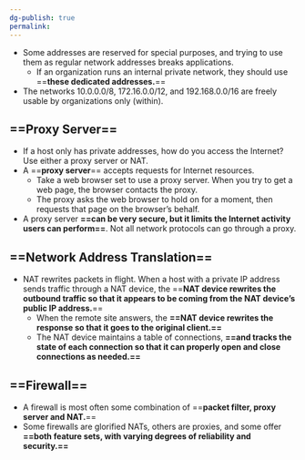 ```yaml
---
dg-publish: true
permalink:
---
```







- Some addresses are reserved for special purposes, and trying to use them as regular network addresses breaks applications.
    - If an organization runs an internal private network, they should use ==**these dedicated addresses.**==
- The networks 10.0.0.0/8, 172.16.0.0/12, and 192.168.0.0/16 are freely usable by organizations only (within).

## ==Proxy Server==

- If a host only has private addresses, how do you access the Internet? Use either a proxy server or NAT.
- A ==**proxy server**== accepts requests for Internet resources.
    - Take a web browser set to use a proxy server. When you try to get a web page, the browser contacts the proxy.
    - The proxy asks the web browser to hold on for a moment, then requests that page on the browser’s behalf.
- A proxy server **==can be very secure, but it limits the Internet activity users can perform==**. Not all network protocols can go through a proxy.

## ==Network Address Translation==

- NAT rewrites packets in flight. When a host with a private IP address sends traffic through a NAT device, the ==**NAT device rewrites the outbound traffic so that it appears to be coming from the NAT device’s public IP address.**==
    - When the remote site answers, the **==NAT device rewrites the response so that it goes to the original client.==**
    - The NAT device maintains a table of connections, **==and tracks the state of each connection so that it can properly open and close connections as needed.==**

## ==Firewall==

- A firewall is most often some combination of ==**packet filter, proxy server and NAT.**==
- Some firewalls are glorified NATs, others are proxies, and some offer **==both feature sets, with varying degrees of reliability and security.==**
